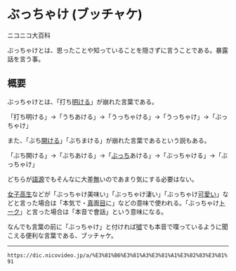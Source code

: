 # ぶっちゃけ (ブッチャケ) 
ニコニコ大百科

ぶっちゃけとは、思ったことや知っていることを隠さずに言うことである。暴露話を言う事。

概要
--

ぶっちゃけとは、「打ち[明ける](あける（明ける／開ける／空ける）)」が崩れた言葉である。

「打ち明ける」→「うちあける」→「うっちゃける」→「うっちゃけ」→「ぶっちゃけ」

また、「ぶち[開ける](あける（明ける／開ける／空ける）)」「ぶちまける」が崩れた言葉であるという説もある。

「ぶち開ける」→「ぶちあける」→「[ぶっち](https://dic.nicovideo.jp/a/%E3%81%B6%E3%81%A3%E3%81%A1)あける」→「ぶっちゃける」→「ぶっちゃけ」

どちらが[語](https://dic.nicovideo.jp/a/%E8%AA%9E)[源](https://dic.nicovideo.jp/a/%E6%BA%90)でもそんなに大差[無](https://dic.nicovideo.jp/a/%E7%84%A1)いのであまり気にする必要はない。

[女子高生](https://dic.nicovideo.jp/a/%E5%A5%B3%E5%AD%90%E9%AB%98%E7%94%9F)などが「ぶっちゃけ美味い」「ぶっちゃけ淒い」「ぶっちゃけ[可愛い](https://dic.nicovideo.jp/a/%E5%8F%AF%E6%84%9B%E3%81%84)」などと言った場合は「本気で・[真](https://dic.nicovideo.jp/a/%E7%9C%9F)面[目](https://dic.nicovideo.jp/a/%E7%9B%AE)に」などの意味で使われる。「ぶっちゃけ[トーク](https://dic.nicovideo.jp/a/%E3%83%88%E3%83%BC%E3%82%AF)」と言った場合は「本音で會話」という意味になる。

なんでも言葉の前に「ぶっちゃけ」と付ければ[噓](https://dic.nicovideo.jp/a/%E5%98%98)でも本音で喋っているように聞こえる便利な言葉である、ブッチャケ。

---
`https://dic.nicovideo.jp/a/%E3%81%B6%E3%81%A3%E3%81%A1%E3%82%83%E3%81%91`